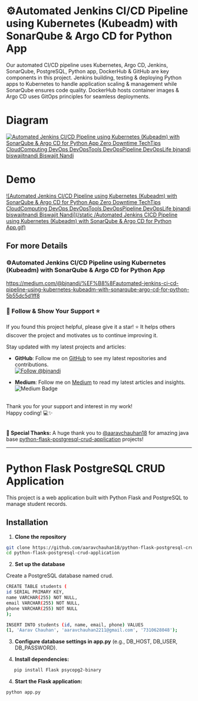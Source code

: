 # ⚙️Automated Jenkins CI/CD Pipeline using Kubernetes (Kubeadm) with SonarQube & Argo CD for Python App

Our automated CI/CD pipeline uses Kubernetes, Argo CD, Jenkins, SonarQube, PostgreSQL, Python app, DockerHub & GitHub are key components in this project. Jenkins building, testing & deploying Python apps to Kubernetes to handle application scaling & management while SonarQube ensures code quality. DockerHub hosts container images & Argo CD uses GitOps principles for seamless deployments.

# Diagram
[![Automated Jenkins CI/CD Pipeline using Kubernetes (Kubeadm) with SonarQube & Argo CD for Python App
 Zero Downtime TechTips CloudComputing DevOps DevOpsTools DevOpsPipeline DevOpsLife bjnandi biswajitnandi Biswajit Nandi](/static/Diagram.webp)](https://github.com/bjnandi/python-flask-postgresql-crud-application "Automated Jenkins CI/CD Pipeline using Kubernetes (Kubeadm) with SonarQube & Argo CD for Python App")

# Demo
[![Automated Jenkins CI/CD Pipeline using Kubernetes (Kubeadm) with SonarQube & Argo CD for Python App
 Zero Downtime TechTips CloudComputing DevOps DevOpsTools DevOpsPipeline DevOpsLife bjnandi biswajitnandi Biswajit Nandi](/static
/Automated Jenkins CICD Pipeline using Kubernetes (Kubeadm) with SonarQube & Argo CD for Python App.gif)](https://github.com/bjnandi/python-flask-postgresql-crud-application "Automated Jenkins CI/CD Pipeline using Kubernetes (Kubeadm) with SonarQube & Argo CD for Python App")


## For more Details

### ⚙️Automated Jenkins CI/CD Pipeline using Kubernetes (Kubeadm) with SonarQube & Argo CD for Python App <br>
https://medium.com/@bjnandi/%EF%B8%8Fautomated-jenkins-ci-cd-pipeline-using-kubernetes-kubeadm-with-sonarqube-argo-cd-for-python-5b55dc5d1ff8


### 📣 Follow & Show Your Support ⭐️

If you found this project helpful, please give it a star! ⭐️ It helps others discover the project and motivates us to continue improving it.

Stay updated with my latest projects and articles:

- **GitHub**: Follow me on [GitHub](https://github.com/bjnandi) to see my latest repositories and contributions.  
  [![Follow @bjnandi](https://img.shields.io/github/followers/bjnandi?label=Follow%20%40bjnandi&style=social)](https://github.com/bjnandi)

- **Medium**: Follow me on [Medium](https://medium.com/@bjnandi) to read my latest articles and insights.  
  ![Medium Badge](https://img.shields.io/badge/Medium-Follow%20Me%20on%20Medium-000?logo=medium&style=social)

<br>
Thank you for your support and interest in my work! <br>
Happy coding! 💻✨
<br><br>

**🙏 Special Thanks:** A huge thank you to [@aaravchauhan18](https://github.com/aaravchauhan18) for amazing java base [python-flask-postgresql-crud-application](https://github.com/aaravchauhan18/python-flask-postgresql-crud-application/) projects!

<hr>

# Python Flask PostgreSQL CRUD Application

This project is a web application built with Python Flask and PostgreSQL to manage student records.

## Installation

1. **Clone the repository**

```bash
git clone https://github.com/aaravchauhan18/python-flask-postgresql-crud-application.git
cd python-flask-postgresql-crud-application
```

2. **Set up the database**

Create a PostgreSQL database named crud.

```bash
CREATE TABLE students (
id SERIAL PRIMARY KEY,
name VARCHAR(255) NOT NULL,
email VARCHAR(255) NOT NULL,
phone VARCHAR(255) NOT NULL
);

INSERT INTO students (id, name, email, phone) VALUES
(1, 'Aarav Chauhan', 'aaravchauhan2211@gmail.com', '7310628048');
```

3. **Configure database settings in app.py** (e.g., DB_HOST, DB_USER, DB_PASSWORD).

4. **Install dependencies:**      
```bash
   pip install Flask psycopg2-binary

```   

4. **Start the Flask application:**

```bash
python app.py
```
